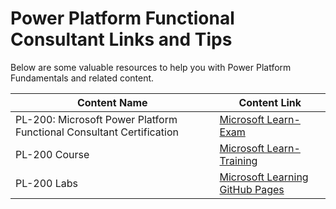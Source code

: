 # Power Platform Functional Consultant Links and Tips

Below are some valuable resources to help you with Power Platform Fundamentals and related content.

| Content Name                                   | Content Link                                                                 |
|-----------------------------------------------|------------------------------------------------------------------------------|
| PL-200: Microsoft Power Platform Functional Consultant Certification | [Microsoft Learn-Exam](https://learn.microsoft.com/en-us/credentials/certifications/power-platform-functional-consultant-associate/?practice-assessment-type=certification) |
| PL-200 Course                                  | [Microsoft Learn-Training](https://learn.microsoft.com/en-us/training/courses/pl-200t00) |
| PL-200 Labs                                    | [Microsoft Learning GitHub Pages](https://microsoftlearning.github.io/PL-200-Power-Platform-Functional-Consultant/) |
